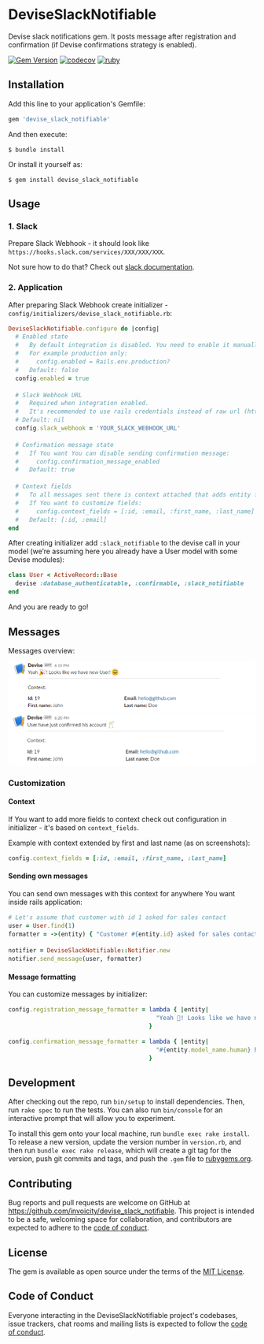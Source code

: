 # DeviseSlackNotifiable

Devise slack notifications gem. It posts message after registration and confirmation (if Devise confirmations strategy is enabled).

[![Gem Version](https://badge.fury.io/rb/devise_slack_notifiable.svg)](https://badge.fury.io/rb/devise_slack_notifiable)
[![codecov](https://codecov.io/gh/invoicity/devise_slack_notifiable/branch/master/graph/badge.svg)](https://codecov.io/gh/invoicity/devise_slack_notifiable)
[![ruby](https://github.com/invoicity/devise_slack_notifiable/workflows/Ruby/badge.svg)](https://github.com/invoicity/devise_slack_notifiable/actions)

## Installation

Add this line to your application's Gemfile:

```ruby
gem 'devise_slack_notifiable'
```

And then execute:

    $ bundle install

Or install it yourself as:

    $ gem install devise_slack_notifiable

## Usage

### 1. Slack
Prepare Slack Webhook - it should look like `https://hooks.slack.com/services/XXX/XXX/XXX`.

Not sure how to do that? Check out [slack documentation](https://api.slack.com/messaging/webhooks#getting_started).

### 2. Application
After preparing Slack Webhook create initializer - `config/initializers/devise_slack_notifiable.rb`:
```ruby
DeviseSlackNotifiable.configure do |config|
  # Enabled state
  #   By default integration is disabled. You need to enable it manually on desired environments.
  #   For example production only:
  #     config.enabled = Rails.env.production?
  #   Default: false
  config.enabled = true

  # Slack Webhook URL
  #   Required when integration enabled.
  #   It's recommended to use rails credentials instead of raw url (https://edgeguides.rubyonrails.org/security.html#custom-credentials)
  # Default: nil
  config.slack_webhook = 'YOUR_SLACK_WEBHOOK_URL'

  # Confirmation message state
  #   If You want You can disable sending confirmation message:
  #     config.confirmation_message_enabled
  #   Default: true

  # Context fields
  #   To all messages sent there is context attached that adds entity fields.
  #   If You want to customize fields:
  #     config.context_fields = [:id, :email, :first_name, :last_name]
  #   Default: [:id, :email]
end
```

After creating initializer add `:slack_notifiable` to the devise call in your model (we’re assuming here you already have a User model with some Devise modules):
```ruby
class User < ActiveRecord::Base
  devise :database_authenticatable, :confirmable, :slack_notifiable
end
```

And you are ready to go!

## Messages
Messages overview:

![Registration notification](./docs/registration-notification.png)
![Confirmation notification](./docs/confirmation-notification.png)

### Customization

#### Context
If You want to add more fields to context check out configuration in initializer - it's based on `context_fields`.

Example with context extended by first and last name (as on screenshots):
```ruby
config.context_fields = [:id, :email, :first_name, :last_name]
```

#### Sending own messages
You can send own messages with this context for anywhere You want inside rails application:
```ruby
# Let's assume that customer with id 1 asked for sales contact
user = User.find(1)
formatter = ->(entity) { "Customer #{entity.id} asked for sales contact!" }

notifier = DeviseSlackNotifiable::Notifier.new
notifier.send_message(user, formatter)
```

#### Message formatting
You can customize messages by initializer:
```ruby
config.registration_message_formatter = lambda { |entity|
                                          "Yeah 🎉! Looks like we have new #{entity.model_name.human}! 😊"
                                        }
```

```ruby
config.confirmation_message_formatter = lambda { |entity|
                                          "#{entity.model_name.human} have just confirmed his account 🥂"
                                        }
```

## Development

After checking out the repo, run `bin/setup` to install dependencies. Then, run `rake spec` to run the tests. You can also run `bin/console` for an interactive prompt that will allow you to experiment.

To install this gem onto your local machine, run `bundle exec rake install`. To release a new version, update the version number in `version.rb`, and then run `bundle exec rake release`, which will create a git tag for the version, push git commits and tags, and push the `.gem` file to [rubygems.org](https://rubygems.org).

## Contributing

Bug reports and pull requests are welcome on GitHub at https://github.com/invoicity/devise_slack_notifiable. This project is intended to be a safe, welcoming space for collaboration, and contributors are expected to adhere to the [code of conduct](https://github.com/invoicity/devise_slack_notifiable/blob/master/CODE_OF_CONDUCT.md).


## License

The gem is available as open source under the terms of the [MIT License](https://opensource.org/licenses/MIT).

## Code of Conduct

Everyone interacting in the DeviseSlackNotifiable project's codebases, issue trackers, chat rooms and mailing lists is expected to follow the [code of conduct](https://github.com/[USERNAME]/devise_slack_notifiable/blob/master/CODE_OF_CONDUCT.md).
